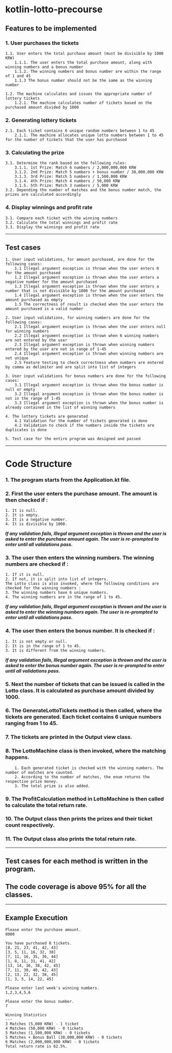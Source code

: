 # kotlin-lotto-precourse

## Features to be implemented

### 1. User purchases the tickets

	1.1. User enters the total purchase amount (must be divisible by 1000 KRW)
        1.1.1. The user enters the total purchase amount, along with winning numbers and a bonus number
        1.1.2. The winning numbers and bonus number are within the range of 1 and 45
        1.1.3 The bonus number should not be the same as the winning number

	1.2. The machine calculates and issues the appropriate number of lottery tickets
        1.2.1. The machine calculates number of tickets based on the purchased amount divided by 1000
        
### 2. Generating lottery tickets

	2.1. Each ticket contains 6 unique random numbers between 1 to 45
        2.1.1. The machine allocates unique lotto numbers between 1 to 45 for the number of tickets that the user has purchased

### 3.  Calculating the prize

	3.1. Determine the rank based on the following rules:
		3.1.1. 1st Prize: Match 6 numbers / 2,000,000,000 KRW
		3.1.2. 2nd Prize: Match 5 numbers + bonus number / 30,000,000 KRW
		3.1.3. 3rd Prize: Match 5 numbers / 1,500,000 KRW
		3.1.4. 4th Prize: Match 4 numbers / 50,000 KRW
		3.1.5. 5th Prize: Match 3 numbers / 5,000 KRW
    3.2. Depending the number of matches and the bonus number match, the prizes are calculated accordingly

### 4. Display winnings and profit rate

	3.1. Compare each ticket with the winning numbers
	3.2. Calculate the total winnings and profit rate
	3.3. Display the winnings and profit rate 

_________________
## Test cases
    1. User input validations, for amount purchased, are done for the following cases:
        1.1 Illegal argument exception is thrown when the user enters 0 for the amount purchased
        1.2 Illegal argument exception is thrown when the user enters a negative number for the amount purchased 
        1.3 Illegal argument exception is thrown when the user enters a number that is not divisible by 1000 for the amount purchased
        1.4 Illegal argument exception is thrown when the user enters the amount purchased as empty
        1.5 The correctness of result is checked when the user enters the amount purchased is a valid number
        
    2. User input validations, for winning numbers are done for the following cases: 
        2.1 Illegal argument exception is thrown when the user enters null for winning numbers
        2.2 Illegal argument exception is thrown when 6 winning numbers are not entered by the user
        2.3 Illegal argument exception is thrown when winning numbers entered by the user are not in range of 1-45
        2.4 Illegal argument exception is thrown when winning numbers are not unique
        2.5 Feature testing to check correctness when numbers are entered by comma as delimiter and are split into list of integers

    3. User input validations for bonus numbers are done for the following cases:
        3.1 Illegal argument exception is thrown when the bonus number is null or empty
        3.2 Illegal argument exception is thrown when the bonus number is not in the range of 1-45
        3.3 Illegal argument exception is thrown when the bonus number is already contained in the list of winning numbers

    4. The lottery tickets are generated
        4.1 Validation for the number of tickets generated is done
        4.2 Validation to check if the numbers inside the tickets are duplicates is done

    5. Test case for the entire program was designed and passed

_________________
# Code Structure

### 1. The program starts from the Application.kt file. 
### 2. First the user enters the purchase amount. The amount is then checked if :
    1. It is null.
    2. It is empty.
    3. It is a negative number.
    4. It is divisible by 1000.

***If any validation fails, Illegal argument exception is thrown and the user is asked to enter the purchase amount again.
The user is re-prompted to enter until all validations pass.***
### 3. The user then enters the winning numbers. The winning numbers are checked if :
    1. If it is null.
    2. If not, it is split into list of integers. 
    The Lotto class is also invoked, where the following conditions are checked for the winning numbers :
    3. The winning numbers have 6 unique numbers.
    4. The winning numbers are in the range of 1 to 45.

***If any validation fails, Illegal argument exception is thrown and the user is asked to enter the winning numbers again.
The user is re-prompted to enter until all validations pass.***
### 4. The user then enters the bonus number. It is checked if :
    1. It is not empty or null.
    2. It is in the range of 1 to 45.
    3. It is different from the winning numbers.

***If any validation fails, Illegal argument exception is thrown and the user is asked to enter the bonus number again. 
The user is re-prompted to enter until all validations pass.***

### 5. Next the number of tickets that can be issued is called in the Lotto class. It is calculated as purchase amount divided by 1000.
### 6. The GenerateLottoTickets method is then called, where the tickets are generated. Each ticket contains 6 unique numbers ranging from 1 to 45.
### 7. The tickets are printed in the Output view class. 
### 8. The LottoMachine class is then invoked, where the matching happens. 
        1. Each generated ticket is checked with the winning numbers. The number of matches are counted.
        2. According to the number of matches, the enum returns the respective prize money.
        3. The total prize is also added.
### 9. The ProfitCalculation method in LottoMachine is then called to calculate the total return rate. 
### 10. The Output class then prints the prizes and their ticket count respectively.
### 11. The Output class also prints the total return rate.

_________________
## Test cases for each method is written in the program. 
## The code coverage is above 95% for all the classes. 
_________________
## Example Execution

```plain
Please enter the purchase amount.
8000

You have purchased 8 tickets.
[8, 21, 23, 41, 42, 43]
[3, 5, 11, 16, 32, 38]
[7, 11, 16, 35, 36, 44]
[1, 8, 11, 31, 41, 42]
[13, 14, 16, 38, 42, 45]
[7, 11, 30, 40, 42, 43]
[2, 13, 22, 32, 38, 45]
[1, 3, 5, 14, 22, 45]

Please enter last week's winning numbers.
1,2,3,4,5,6

Please enter the bonus number.
7

Winning Statistics
---
3 Matches (5,000 KRW) - 1 ticket
4 Matches (50,000 KRW) - 0 tickets
5 Matches (1,500,000 KRW) - 0 tickets
5 Matches + Bonus Ball (30,000,000 KRW) - 0 tickets
6 Matches (2,000,000,000 KRW) - 0 tickets
Total return rate is 62.5%.

